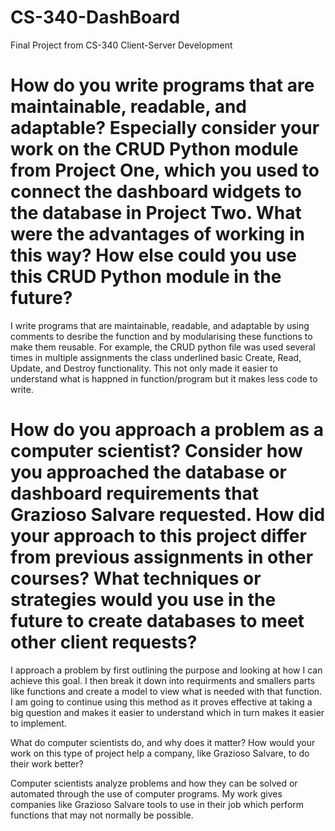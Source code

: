 # CS-340-DashBoard
Final Project from CS-340 Client-Server Development

# How do you write programs that are maintainable, readable, and adaptable? Especially consider your work on the CRUD Python module from Project One, which you used to connect the dashboard widgets to the database in Project Two. What were the advantages of working in this way? How else could you use this CRUD Python module in the future?

I write programs that are maintainable, readable, and adaptable by using comments to desribe the function and by modularising these functions to make them reusable.
For example, the CRUD python file was used several times in multiple assignments the class underlined basic Create, Read, Update, and Destroy functionality. This not
only made it easier to understand what is happned in function/program but it makes less code to write.

# How do you approach a problem as a computer scientist? Consider how you approached the database or dashboard requirements that Grazioso Salvare requested. How did your approach to this project differ from previous assignments in other courses? What techniques or strategies would you use in the future to create databases to meet other client requests?

I approach a problem by first outlining the purpose and looking at how I can achieve this goal. I then break it down into requirments and smallers parts like functions and create a model
to view what is needed with that function. I am going to continue using this method as it proves effective at taking a big question and makes it easier to understand which in turn makes it easier to implement.

What do computer scientists do, and why does it matter? How would your work on this type of project help a company, like Grazioso Salvare, to do their work better?

Computer scientists analyze problems and how they can be solved or automated through the use of computer programs. My work gives companies like Grazioso Salvare tools to use
in their job which perform functions that may not normally be possible.
